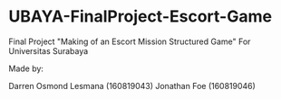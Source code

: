 # UBAYA-FinalProject-Escort-Game
 Final Project "Making of an Escort Mission Structured Game"
 For Universitas Surabaya
 
 Made by:
 
 Darren Osmond Lesmana (160819043)
 Jonathan Foe (160819046)
